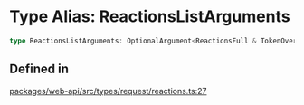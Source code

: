 # Type Alias: ReactionsListArguments

```ts
type ReactionsListArguments: OptionalArgument<ReactionsFull & TokenOverridable & TraditionalPagingEnabled & CursorPaginationEnabled & OptionalTeamAssignable & object>;
```

## Defined in

[packages/web-api/src/types/request/reactions.ts:27](https://github.com/slackapi/node-slack-sdk/blob/main/packages/web-api/src/types/request/reactions.ts#L27)
